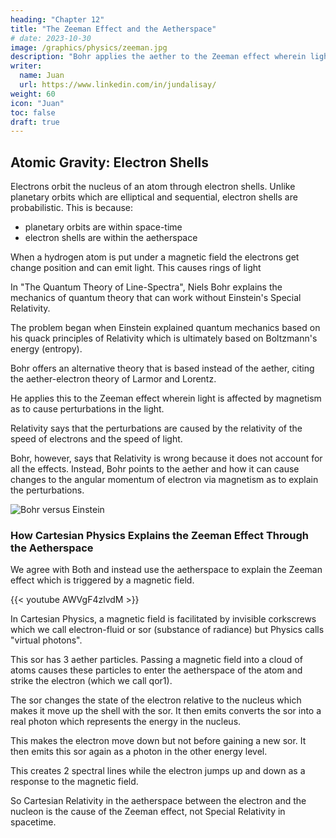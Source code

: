 ```yaml
---
heading: "Chapter 12"
title: "The Zeeman Effect and the Aetherspace"
# date: 2023-10-30
image: /graphics/physics/zeeman.jpg
description: "Bohr applies the aether to the Zeeman effect wherein light is affected by magnetism as to cause perturbations in the light"
writer:
  name: Juan
  url: https://www.linkedin.com/in/jundalisay/
weight: 60
icon: "Juan"
toc: false
draft: true
---
```



## Atomic Gravity: Electron Shells

Electrons orbit the nucleus of an atom through electron shells. Unlike planetary orbits which are elliptical and sequential, electron shells are probabilistic. This is because:
- planetary orbits are within space-time
- electron shells are within the aetherspace

<!-- Fine structure 
Lamb shift 
Spin flip  -->

When a hydrogen atom is put under a magnetic field the electrons get change position and can emit light. This causes rings of light 

In "The Quantum Theory of Line-Spectra", Niels Bohr explains the mechanics of quantum theory that can work without Einstein's Special Relativity.

The problem began when Einstein explained quantum mechanics based on his quack principles of Relativity which is ultimately based on Boltzmann's energy (entropy). 

Bohr offers an alternative theory that is based instead of the aether, citing the aether-electron theory of Larmor and Lorentz. 

He applies this to the Zeeman effect wherein light is affected by magnetism as to cause perturbations in the light. 

Relativity says that the perturbations are caused by the relativity of the speed of electrons and the speed of light. 

Bohr, however, says that Relativity is wrong because it does not account for all the effects. Instead, Bohr points to the aether and how it can cause changes to the angular momentum of electron via magnetism as to explain the perturbations. 


![Bohr versus Einstein](/graphics/physics/zeeman.jpg)


### How Cartesian Physics Explains the Zeeman Effect Through the Aetherspace

We agree with Both and instead use the aetherspace to explain the Zeeman effect which is triggered by a magnetic field.

{{<  youtube AWVgF4zlvdM >}}


In Cartesian Physics, a magnetic field is facilitated by invisible corkscrews which we call electron-fluid or sor (substance of radiance) but Physics calls "virtual photons". 

This sor has 3 aether particles. Passing a magnetic field into a cloud of atoms causes these particles to enter the aetherspace of the atom and strike the electron (which we call qor1).

The sor changes the state of the electron relative to the nucleus which makes it move up the shell with the sor. It then emits converts the sor into a real photon which represents the energy in the nucleus.

This makes the electron move down but not before gaining a new sor. It then emits this sor again as a photon in the other energy level.  

This creates 2 spectral lines while the electron jumps up and down as a response to the magnetic field. 


So Cartesian Relativity in the aetherspace between the electron and the nucleon is the cause of the Zeeman effect, not Special Relativity in spacetime.



<!-- Instead of the Relativity of speeds and reference frames, Bohr's mechanism is state-change and angular momentum by the aether. 

This is exactly the mechanism of Descartes' Physics, wherein state-change and angular momentum or spin makes up his 1st and 3rd rule of movement respectively. 

In contrast, Newton never regarded spin or angular momentum as a fundamental law of motion, making Newton's Laws perpetually deficient in  explaining all movement in the universe. 

Gaps in Newton are then filled up by Einstein's quackery.  

Under Relativity, a thing can be made to levitate or teleport if a lot of energy is used. 

But in Cartesian Physics, only the proper aether configuration is needed. 

We define the aether as the material of ideas, feelings, and the mind that has those ideas and feelings. In the West, Pythagoras was the first to systematize the understanding of the aether after importing the knowledge from Egypt. 

This is why he invented music theory as "do-re-mi-fa-so-la-ti-do", to signify 7 energy states, since music directly manipulates the aether. This matches the 7 colors in the spectrum as R-O-Y-G-B-I-V.

We experience this when we are sad and get uplifted by happy music. Thus, music can lead to a state-change in the aethereal mind.  

This is why Socrates said that the Pythagoreans often stuck their ears onto things to discover the aether configuration in that thing. But he says that that was the wrong technique to begin with. 

Bohr seems to understand the aether effects on electromagnetism, as quantum mechanics. But he does not seem to discover how to manipulate the aether. 

In fact, only 3 human civilizations have exhibited proof of the knowledge of how to tap the aether: 

1. Ancient Egyptians
2. Hindus
3. Chinese

The Egyptians show this in their pyramid construction. The Hindus show this as levitating monks. The Chinese show this as 'chi'. 

The proper understanding of how to manipulate the aether will lead to spacetime technology. Such a technology can "float" mining equipment to the moon to mine precious metals there. 

These can then be floated back to earth to create better iPhones, Teslas, computers, etc. more cheaply while bringing and end to the mining on Earth that destroys essential wildlife. 

It can float plasma and reduce energy requirements in order to realize fusion just like in stars which "float" in outerspace. 

After things are floated via the aether, then humans can safely delete Einstein and Relativity from Physics as a long-running 100+ year scam that began in 1905 and has made science and technology impotent for so long. -->

